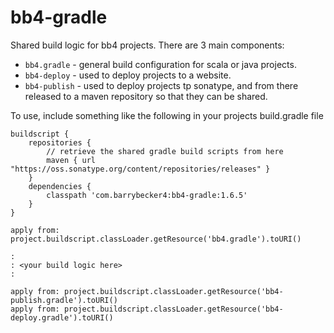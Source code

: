 # bb4-gradle

Shared build logic for bb4 projects. There are 3 main components:
 - `bb4.gradle` - general build configuration for scala or java projects.
 - `bb4-deploy` - used to deploy projects to a website.
 - `bb4-publish` - used to deploy projects tp sonatype, and from there released to a maven repository so that they can be shared.

To use, include something like the following in your projects build.gradle file

```
buildscript {
    repositories {
        // retrieve the shared gradle build scripts from here
        maven { url "https://oss.sonatype.org/content/repositories/releases" }
    }
    dependencies {
        classpath 'com.barrybecker4:bb4-gradle:1.6.5'
    }
}

apply from: project.buildscript.classLoader.getResource('bb4.gradle').toURI()

:
: <your build logic here>
:

apply from: project.buildscript.classLoader.getResource('bb4-publish.gradle').toURI()
apply from: project.buildscript.classLoader.getResource('bb4-deploy.gradle').toURI()
```
